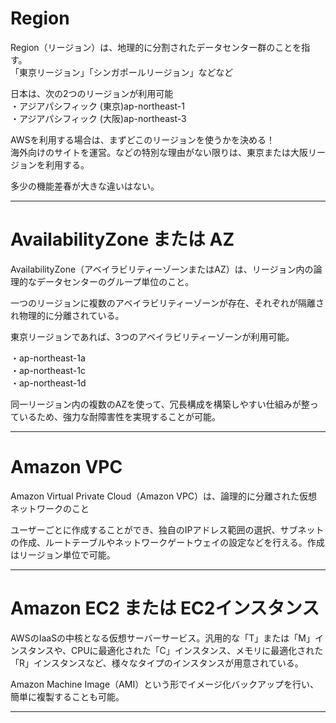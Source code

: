 # Region
Region（リージョン）は、地理的に分割されたデータセンター群のことを指す。   
「東京リージョン」「シンガポールリージョン」などなど

日本は、次の2つのリージョンが利用可能   
・アジアパシフィック (東京)ap-northeast-1   
・アジアパシフィック (大阪)ap-northeast-3

AWSを利用する場合は、まずどこのリージョンを使うかを決める！   
海外向けのサイトを運営。などの特別な理由がない限りは、東京または大阪リージョンを利用する。

多少の機能差春が大きな違いはない。

---
# AvailabilityZone または AZ
AvailabilityZone（アベイラビリティーゾーンまたはAZ）は、リージョン内の論理的なデータセンターのグループ単位のこと。

一つのリージョンに複数のアベイラビリティーゾーンが存在、それぞれが隔離され物理的に分離されている。

東京リージョンであれば、3つのアベイラビリティーゾーンが利用可能。

・ap-northeast-1a   
・ap-northeast-1c   
・ap-northeast-1d   

同一リージョン内の複数のAZを使って、冗長構成を構築しやすい仕組みが整っているため、強力な耐障害性を実現することが可能。

---
# Amazon VPC
Amazon Virtual Private Cloud（Amazon VPC）は、論理的に分離された仮想ネットワークのこと

ユーザーごとに作成することができ、独自のIPアドレス範囲の選択、サブネットの作成、ルートテーブルやネットワークゲートウェイの設定などを行える。作成はリージョン単位で可能。

---
# Amazon EC2 または EC2インスタンス
AWSのIaaSの中核となる仮想サーバーサービス。汎用的な「T」または「M」インスタンスや、CPUに最適化された「C」インスタンス、メモリに最適化された「R」インスタンスなど、様々なタイプのインスタンスが用意されている。

Amazon Machine Image（AMI）という形でイメージ化バックアップを行い、簡単に複製することも可能。

---
